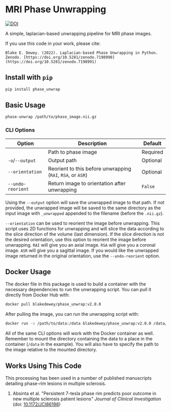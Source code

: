 # MRI Phase Unwrapping

[![DOI](https://zenodo.org/badge/551228762.svg)](https://zenodo.org/badge/latestdoi/551228762)

A simple, laplacian-based unwrapping pipeline for MRI phase images.

If you use this code in your work, please cite:
```
Blake E. Dewey. (2022). Laplacian-based Phase Unwrapping in Python. Zenodo. [https://doi.org/10.5281/zenodo.7198990](https://doi.org/10.5281/zenodo.7198991)
```
## Install with `pip`
```bash
pip install phase_unwrap
```

## Basic Usage
```bash
phase-unwrap /path/to/phase_image.nii.gz
```
### CLI Options
| Option            | Description                                                 | Default  |
|-------------------|-------------------------------------------------------------|----------|
|                   | Path to phase image                                         | Required |
| `-o`/`--output`   | Output path                                                 | Optional |
| `--orientation`   | Reorient to this before unwrapping (`RAI`, `RSA`, or `ASR`) | Optional |
| `--undo-reorient` | Return image to orientation after unwrapping                | `False`  |

Using the `--output` option will save the unwrapped image to that path. 
If not provided, the unwrapped image will be saved to the same directory as the input image with `_unwrapped` appended to the filename (before the `.nii.gz`).

`--orientation` can be used to reorient the image before unwrapping.
This script uses 2D functions for unwrapping and will slice the data according to the slice direction of the volume (last dimension).
If the slice direction is not the desired orientation, use this option to reorient the image before unwrapping.
`RAI` will give you an axial image. `RSA` will give you a coronal image. `ASR` will give you a sagittal image.
If you would like the unwrapped image returned in the original orientation, use the `--undo-reorient` option.

## Docker Usage
The docker file in this package is used to build a container with the necessary dependencies to run the unwrapping script.
You can pull it directly from Docker Hub with:
```bash
docker pull blakedewey/phase_unwrap:v2.0.0
```

After pulling the image, you can run the unwrapping script with:
```bash
docker run -v /path/to/data:/data blakedewey/phase_unwrap:v2.0.0 /data/phase_image.nii.gz
```

All of the same CLI options will work with the Docker container as well.
Remember to mount the directory containing the data to a place in the container (`/data` in the example).
You will also have to specify the path to the image relative to the mounted directory.

## Works Using This Code
This processing has been used in a number of published manuscripts detailing phase-rim lesions in multiple sclerosis.

1. Absinta et al. "Persistent 7-tesla phase rim predicts poor outcome in new multiple sclerosis patient lesions" *Journal of Clinical Investigation* (doi: [10.1172/JCI86198](https://doi.org/10.1172%2FJCI86198))
